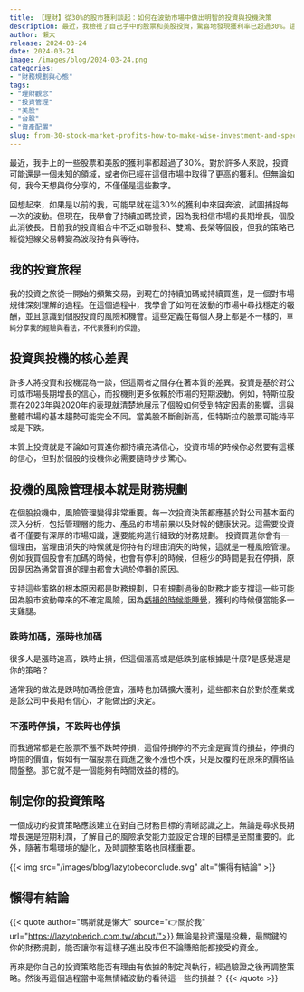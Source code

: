 ```yaml
---
title: 【理財】從30%的股市獲利談起：如何在波動市場中做出明智的投資與投機決策
description: 最近，我檢視了自己手中的股票和美股投資，驚喜地發現獲利率已超過30%。這個數字或許對一些人來說不算什麼，但對我而言，它不僅代表著數字上的勝利，更是一種投資哲學的體現。回顧過去，曾經的我可能會在這樣的獲利區間裡頻繁進出，而現在，我選擇了持續加碼，因為我深信市場的規律是持續買進。
author: 懶大
release: 2024-03-24
date: 2024-03-24
image: /images/blog/2024-03-24.png
categories:
- "財務規劃與心態"
tags:
- "理財觀念"
- "投資管理"
- "美股"
- "台股"
- "資產配置"
slug: from-30-stock-market-profits-how-to-make-wise-investment-and-speculation-decisions-in-a-volatile-market
---
```

最近，我手上的一些股票和美股的獲利率都超過了30%。對於許多人來說，投資可能還是一個未知的領域，或者你已經在這個市場中取得了更高的獲利。但無論如何，我今天想與你分享的，不僅僅是這些數字。

回想起來，如果是以前的我，可能早就在這30%的獲利中來回奔波，試圖捕捉每一次的波動。但現在，我學會了持續加碼投資，因為我相信市場的長期增長，個股此消彼長。日前我的投資組合中不乏如聯發科、雙鴻、長榮等個股，但我的策略已經從短線交易轉變為波段持有與等待。


## 我的投資旅程

我的投資之旅從一開始的頻繁交易，到現在的持續加碼或持續買進，是一個對市場規律深刻理解的過程。在這個過程中，我學會了如何在波動的市場中尋找穩定的報酬，並且意識到個股投資的風險和機會。這些定義在每個人身上都是不一樣的，`單純分享我的經驗與看法，不代表獲利的保證`。

## 投資與投機的核心差異

許多人將投資和投機混為一談，但這兩者之間存在著本質的差異。投資是基於對公司或市場長期增長的信心，而投機則更多依賴於市場的短期波動。例如，特斯拉股票在2023年與2020年的表現就清楚地展示了個股如何受到特定因素的影響，這與整體市場的基本趨勢可能完全不同。當美股不斷創新高，但特斯拉的股票可能持平或是下跌。

本質上投資就是不論如何買進你都持續充滿信心，投資市場的時候你必然要有這樣的信心，但對於個股的投機你必需要隨時步步驚心。

## 投機的風險管理根本就是財務規劃

在個股投機中，風險管理變得非常重要。每一次投資決策都應基於對公司基本面的深入分析，包括管理層的能力、產品的市場前景以及財報的健康狀況。這需要投資者不僅要有深厚的市場知識，還要能夠進行細致的財務規劃。 投資買進你會有一個理由，當理由消失的時候就是你持有的理由消失的時候，這就是一種風險管理。 例如我買個股會有加碼的時候，也會有停利的時候，但極少的時間是我在停損，原因是因為通常買進的理由都會大過於停損的原因。

支持這些策略的根本原因都是財務規劃，只有規劃過後的財務才能支撐這一些可能因為股市波動帶來的不確定風險，因為[虧損的時候能睡覺](https://lazytoberich.com.tw/blog/my-money-in-the-stock-market-how-to-sleep-soundly-with-investments/)，獲利的時候便當能多一支雞腿。

### 跌時加碼，漲時也加碼

很多人是漲時追高，跌時止損，但這個漲高或是低跌到底根據是什麼?是感覺還是你的策略？

通常我的做法是跌時加碼撿便宜，漲時也加碼擴大獲利，這些都來自於對於產業或是該公司中長期有信心，才能做出的決定。

### 不漲時停損，不跌時也停損

而我通常都是在股票不漲不跌時停損，這個停損停的不完全是實質的損益，停損的時間的價值，假如有一檔股票在買進之後不漲也不跌，只是反覆的在原來的價格區間盤整。那它就不是一個能夠有時間效益的標的。

## 制定你的投資策略

一個成功的投資策略應該建立在對自己財務目標的清晰認識之上。無論是尋求長期增長還是短期利潤，了解自己的風險承受能力並設定合理的目標是至關重要的。此外，隨著市場環境的變化，及時調整策略也同樣重要。


{{< img src="/images/blog/lazytobeconclude.svg" alt="懶得有結論" >}}
## 懶得有結論

{{< quote author="瑪斯就是懶大" source="👉關於我" url="https://lazytoberich.com.tw/about/">}}
無論是投資還是投機，最關鍵的你的財務規劃，能否讓你有這樣子進出股市但不論賺賠能都接受的資金。

再來是你自己的投資策略能否有理由有依據的制定與執行，經過驗證之後再調整策略。然後再這個過程當中毫無情緒波動的看待這一些的損益？
{{< /quote >}}
